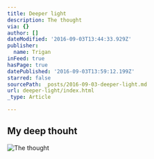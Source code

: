 ```yaml
---
title: Deeper light
description: The thought
via: {}
author: []
dateModified: '2016-09-03T13:44:33.929Z'
publisher:
  name: Trigan
inFeed: true
hasPage: true
datePublished: '2016-09-03T13:59:12.199Z'
starred: false
sourcePath: _posts/2016-09-03-deeper-light.md
url: deeper-light/index.html
_type: Article

---
```

## My deep thouht
![The thought](https://the-grid-user-content.s3-us-west-2.amazonaws.com/990d7e00-aa3d-4213-b72d-9388151149d3.jpg)